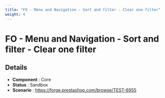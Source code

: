 ```yaml
---
title: "FO - Menu and Navigation - Sort and filter - Clear one filter"
weight: 4
---
```


# FO - Menu and Navigation - Sort and filter - Clear one filter
## Details
* **Component** : Core
* **Status** : Sandbox
* **Scenario** : https://forge.prestashop.com/browse/TEST-6955

